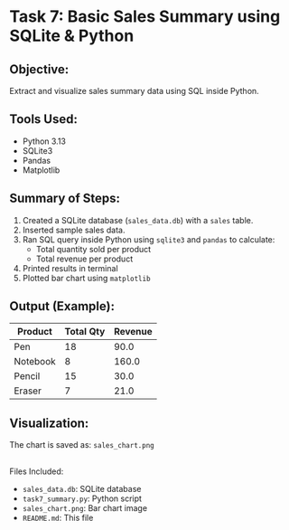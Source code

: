 # Task 7: Basic Sales Summary using SQLite & Python

##  Objective:
Extract and visualize sales summary data using SQL inside Python.

##  Tools Used:
- Python 3.13
- SQLite3
- Pandas
- Matplotlib

##  Summary of Steps:
1. Created a SQLite database (`sales_data.db`) with a `sales` table.
2. Inserted sample sales data.
3. Ran SQL query inside Python using `sqlite3` and `pandas` to calculate:
   - Total quantity sold per product
   - Total revenue per product
4. Printed results in terminal
5. Plotted bar chart using `matplotlib`

##  Output (Example):

| Product  | Total Qty | Revenue |
|----------|-----------|---------|
| Pen      | 18        | 90.0    |
| Notebook | 8         | 160.0   |
| Pencil   | 15        | 30.0    |
| Eraser   | 7         | 21.0    |

##  Visualization:
The chart is saved as: `sales_chart.png`

## 
Files Included:
- `sales_data.db`: SQLite database
- `task7_summary.py`: Python script
- `sales_chart.png`: Bar chart image
- `README.md`: This file

